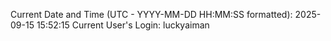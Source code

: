 Current Date and Time (UTC - YYYY-MM-DD HH:MM:SS formatted): 2025-09-15 15:52:15
Current User's Login: luckyaiman
